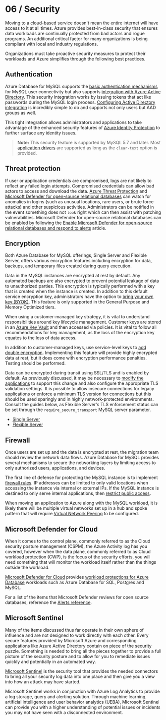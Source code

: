 # 06 / Security

Moving to a cloud-based service doesn't mean the entire internet will have access to it at all times. Azure provides best-in-class security that ensures data workloads are continually protected from bad actors and rogue programs. An additional  critical factor for many organizations is being compliant with local and industry regulations.

Organizations must take proactive security measures to protect their workloads and Azure simplifies through the following best practices.

## Authentication

Azure Database for MySQL supports the [basic authentication mechanisms](https://docs.microsoft.com/azure/mysql/howto-create-users) for MySQL user connectivity but also supports [integration with Azure Active Directory](https://docs.microsoft.com/azure/mysql/concepts-azure-ad-authentication). This security integration works by issuing tokens that act like passwords during the MySQL login process.  [Configuring Active Directory integration](https://docs.microsoft.com/azure/mysql/howto-configure-sign-in-azure-ad-authentication) is incredibly simple to do and supports not only users but AAD groups as well.

This tight integration allows administrators and applications to take advantage of the enhanced security features of [Azure Identity Protection](https://docs.microsoft.com/azure/active-directory/identity-protection/overview-identity-protection) to further surface any identity issues.

> **Note:** This security feature is supported by MySQL 5.7 and later.  Most [application drivers](https://docs.microsoft.com/azure/mysql/howto-configure-sign-in-azure-ad-authentication) are supported as long as the `clear-text` option is provided.

## Threat protection

If user or application credentials are compromised, logs are not likely to reflect any failed login attempts.  Compromised credentials can allow bad actors to access and download the data. [Azure Threat Protection](https://docs.microsoft.com/azure/mysql/concepts-data-access-and-security-threat-protection) and [Microsoft Defender for open-source relational databases](https://docs.microsoft.com/azure/defender-for-cloud/defender-for-databases-introduction) can watch for anomalies in logins (such as unusual locations, rare users, or brute force attacks) and other suspicious activities.  Administrators can be notified in the event something does not `look` right which can then assist with patching vulnerabilities. Microsoft Defender for open-source relational databases can be enabled by following the [Enable Microsoft Defender for open-source relational databases and respond to alerts](https://docs.microsoft.com/azure/defender-for-cloud/defender-for-databases-usage) article.

## Encryption

Both Azure Database for MySQL offerings, Single Server and Flexible Server, offers various encryption features including encryption for data, backups, and temporary files created during query execution.

Data in the MySQL instances are encrypted at rest by default. Any automated backups are also encrypted to prevent potential leakage of data to unauthorized parties. This encryption is typically performed with a key that is created when the instance is created. In addition to this default service encryption key, administrators have the option to [bring your own key (BYOK)](https://docs.microsoft.com/azure/mysql/concepts-data-encryption-mysql). This feature is only supported in the General Purpose and Memory Optimized tiers.

When using a customer-managed key strategy, it is vital to understand responsibilities around key lifecycle management. Customer keys are stored in an [Azure Key Vault](https://docs.microsoft.com/azure/key-vault/general/basic-concepts) and then accessed via policies. It is vital to follow all recommendations for key management, as the loss of the encryption key equates to the loss of data access.

In addition to customer-managed keys, use service-level keys to [add double encryption](https://docs.microsoft.com/azure/mysql/concepts-infrastructure-double-encryption).  Implementing this feature will provide highly encrypted data at rest, but it does come with encryption performance penalties. Testing should be performed.

Data can be encrypted during transit using SSL/TLS and is enabled by default. As previously discussed, it may be necessary to [modify the applications](https://docs.microsoft.com/azure/mysql/howto-configure-ssl) to support this change and also configure the appropriate TLS validation settings. It is possible to allow insecure connections for legacy applications or enforce a minimum TLS version for connections but this should be used sparingly and in highly network-protected environments. Consult the guides below, as Flexible Server's TLS enforcement status can be set through the `require_secure_transport` MySQL server parameter.

- [Single Server](https://docs.microsoft.com/azure/mysql/concepts-ssl-connection-security)
- [Flexible Server](https://docs.microsoft.com/azure/mysql/flexible-server/how-to-connect-tls-ssl)

## Firewall

Once users are set up and the data is encrypted at rest, the migration team should review the network data flows.  Azure Database for MySQL provides several mechanisms to secure the networking layers by limiting access to only authorized users, applications, and devices.  

The first line of defense for protecting the MySQL instance is to implement [firewall rules](https://docs.microsoft.com/azure/mysql/concepts-firewall-rules). IP addresses can be limited to only valid locations when accessing the instance via internal or external IPs. If the MySQL instance is destined to only serve internal applications, then [restrict public access](https://docs.microsoft.com/azure/mysql/howto-deny-public-network-access).

When moving an application to Azure along with the MySQL workload, it is likely there will be multiple virtual networks set up in a hub and spoke pattern that will require [Virtual Network Peering](https://docs.microsoft.com/azure/virtual-network/virtual-network-peering-overview) to be configured.

## Microsoft Defender for Cloud

When it comes to the control plane, commonly referred to as the Cloud security posture management (CSPM), the Azure Activity log has you covered, however when the data plane, commonly referred to as Cloud workload protection (CWP), is the focus of the security efforts, you will need something that will monitor the workload itself rather than the things outside the workload.

[Microsoft Defender for Cloud](https://docs.microsoft.com/en-us/azure/defender-for-cloud/defender-for-cloud-introduction) provides [workload protections for Azure Database](https://docs.microsoft.com/en-us/azure/defender-for-cloud/quickstart-enable-database-protections) workloads such as Azure Database for SQL, Postgres and MySQL.

For a list of the items that Microsoft Defender reviews for open source databases, reference the [Alerts reference](https://docs.microsoft.com/en-us/azure/defender-for-cloud/alerts-reference#alerts-osrdb).

## Microsoft Sentinel

Many of the items discussed thus far operate in their own sphere of influence and are not designed to work directly with each other. Every secure features provided by Microsoft Azure and corresponding applications like Azure Active Directory contain on piece of the security puzzle.  Something is needed to bring all the pieces together to provide a full picture of the security posture and to allow for you to remediate issues quickly and potentially in an automated way.

[Microsoft Sentinel](https://docs.microsoft.com/en-us/azure/sentinel/overview) is the security tool that provides the needed connectors to bring all your security log data into one place and then give you a view into how an attack may have started.

Microsoft Sentinel works in conjunction with Azure Log Analytics to provide a log storage, query and alerting solution.  Through machine learning, artificial intelligence and user behavior analytics (UEBA), Microsoft Sentinel can provide you with a higher understanding of potential issues or incidents you may not have seen with a disconnected environment.

